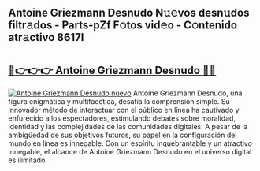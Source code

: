 ## Antoine Griezmann Desnudo N𝚞𝚎vos desn𝚞dos filtr𝚊dos - Parts-pZf F𝚘tos vid𝚎o - C𝚘ntenido atr𝚊ctivo 8617I

# <h2><a href="http://mbafo71.tromn.icu/?c=Antoine+Griezmann+Desnudo">🔗👉👉👉 Antoine Griezmann Desnudo 🔗🔗</a></h2>

[![Antoine Griezmann Desnudo nuevo](https://i.imgur.com/pEAQMta.gif)](http://mbafo71.tromn.icu/?c=Antoine+Griezmann+Desnudo)
Antoine Griezmann Desnudo, una figura enigmática y multifacética, desafía la comprensión simple. Su innovador método de interactuar con el público en línea ha cautivado y enfurecido a los espectadores, estimulando debates sobre moralidad, identidad y las complejidades de las comunidades digitales. A pesar de la ambigüedad de sus objetivos futuros, su papel en la configuración del mundo en línea es innegable. Con un espíritu inquebrantable y un atractivo innegable, el alcance de Antoine Griezmann Desnudo en el universo digital es ilimitado.
